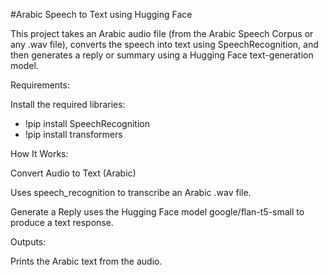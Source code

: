 #Arabic Speech to Text using Hugging Face 

This project takes an Arabic audio file (from the Arabic Speech Corpus or any .wav file), converts the speech into text using SpeechRecognition, and then generates a reply or summary using a Hugging Face text-generation model.

Requirements:

Install the required libraries:

- !pip install SpeechRecognition
- !pip install transformers

How It Works: 

Convert Audio to Text (Arabic)

Uses speech_recognition to transcribe an Arabic .wav file.

Generate a Reply uses the Hugging Face model google/flan-t5-small to produce a text response.

Outputs:

Prints the Arabic text from the audio.
